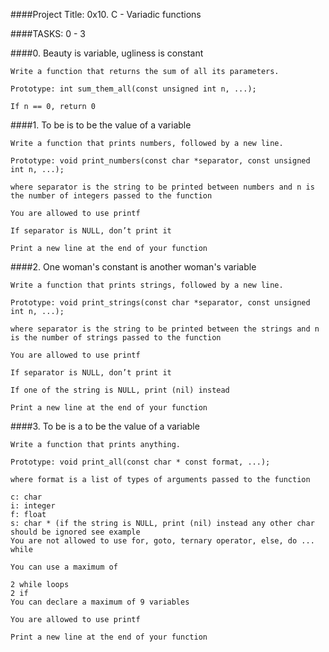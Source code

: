 ####Project Title: 0x10. C - Variadic functions

####TASKS: 0 - 3

####0. Beauty is variable, ugliness is constant

	Write a function that returns the sum of all its parameters.

	Prototype: int sum_them_all(const unsigned int n, ...);

	If n == 0, return 0

####1. To be is to be the value of a variable

	Write a function that prints numbers, followed by a new line.

	Prototype: void print_numbers(const char *separator, const unsigned int n, ...);

	where separator is the string to be printed between numbers and n is the number of integers passed to the function

	You are allowed to use printf

	If separator is NULL, don’t print it

	Print a new line at the end of your function

####2. One woman's constant is another woman's variable

	Write a function that prints strings, followed by a new line.

	Prototype: void print_strings(const char *separator, const unsigned int n, ...);

	where separator is the string to be printed between the strings and n is the number of strings passed to the function

	You are allowed to use printf

	If separator is NULL, don’t print it

	If one of the string is NULL, print (nil) instead

	Print a new line at the end of your function

####3. To be is a to be the value of a variable

	Write a function that prints anything.

	Prototype: void print_all(const char * const format, ...);

	where format is a list of types of arguments passed to the function

	c: char
	i: integer
	f: float
	s: char * (if the string is NULL, print (nil) instead any other char should be ignored see example
	You are not allowed to use for, goto, ternary operator, else, do ... while

	You can use a maximum of

	2 while loops
	2 if
	You can declare a maximum of 9 variables

	You are allowed to use printf

	Print a new line at the end of your function
